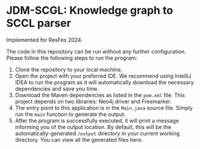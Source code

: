 # JDM-SCGL: Knowledge graph to SCCL parser

Implemented for ResFes 2024.

The code in this repository can be run without any further configuration. Please follow the following steps to run the program:

1. Clone the repository to your local machine.
2. Open the project with your preferred IDE. We recommend using IntelliJ IDEA to run the program as it will automatically download the necessary dependencies and save you time.
3. Download the Maven dependencies as listed in the `pom.xml` file. This project depends on two libraries: Neo4j driver and Freemarker.
4. The entry point to this application is in the `Main.java` source file. Simply run the `main` function to generate the output.
5. After the program is successfully executed, it will print a message informing you of the output location. By default, this will be the automatically-generated `/output` directory in your current working directory. You can view all the generated files here.